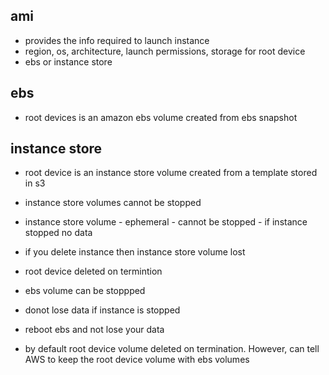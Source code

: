 ## ami

* provides the info required to launch instance
* region, os, architecture, launch permissions, storage for root device
* ebs or instance store

## ebs 

* root devices is an amazon ebs volume created from ebs snapshot

## instance store

* root device is an instance store volume created from a template stored in s3
* instance store volumes cannot be stopped

* instance store volume - ephemeral - cannot be stopped - if instance stopped no data
* if you delete instance then instance store volume lost
* root device deleted on termintion

* ebs volume can be stoppped
* donot lose data if instance is stopped
* reboot ebs and not lose your data
* by default root device volume deleted on termination. However, can tell AWS to keep the root device volume with ebs volumes